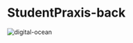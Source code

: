 # StudentPraxis-back
![digital-ocean](https://github.com/DEVELOPEST/StudentPraxis-back/workflows/digital-ocean/badge.svg)  

